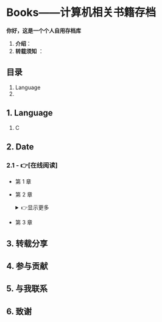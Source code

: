 # Books——计算机相关书籍存档

**你好，这是一个个人自用存档库**

1. **介绍**：
2. **转载须知** ：

## 目录

1. Language
2. 


## 1. Language 

1. C

## 2. Date

### 2.1  - 👉[**在线阅读**]
- 第 1 章 

- 第 2 章 

  <details><summary><a>👉显示更多</a></summary></br> 

- 第 3 章

## 3. 转载分享
            
## 4. 参与贡献

## 5. 与我联系

## 6. 致谢
